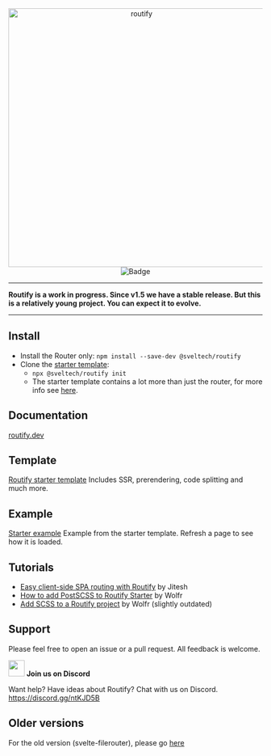 <div align="center">
    <img src="routify.png" alt="routify" width="512" /><br>
    <img src="https://badgen.net/npm/v/@sveltech/routify" alt="Badge" />
</div> 

----

<p> 
  <strong>Routify is a work in progress. Since v1.5 we have a stable release. But this is a relatively young project. You can expect it to evolve.</strong>
</p>

----

## Install

* Install the Router only: `npm install --save-dev @sveltech/routify`
* Clone the [starter template](https://github.com/sveltech/routify-starter):
    * `npx @sveltech/routify init`
    * The starter template contains a lot more than just the router, for more info see [here](https://routify.dev/guide/starter-Template).

## Documentation

[routify.dev](https://routify.dev/guide/introduction)

## Template

[Routify starter template](https://github.com/sveltech/routify-starter)
Includes SSR, prerendering, code splitting and much more.

## Example

[Starter example](https://example.routify.dev/example) Example from the starter template. Refresh a page to see how it is loaded.

## Tutorials

* [Easy client-side SPA routing with Routify](https://www.youtube.com/watch?v=AGLUJlOC6f0) by Jitesh
* [How to add PostSCSS to Routify Starter](https://johanronsse.be/2020/05/01/how-to-add-postcss-to-routify/) by Wolfr
* [Add SCSS to a Routify project](https://johanronsse.be/2020/04/05/how-to-add-scss-to-a-svelte-project-using-routify/) by Wolfr (slightly outdated)

## Support
Please feel free to open an issue or a pull request. All feedback is welcome.

<img height="32px" src="https://discordapp.com/assets/f8389ca1a741a115313bede9ac02e2c0.svg" /> **Join us on Discord** 

Want help? Have ideas about Routify? Chat with us on Discord. 
https://discord.gg/ntKJD5B

## Older versions

For the old version (svelte-filerouter), please go [here](https://github.com/sveltech/routify/tree/v1)
